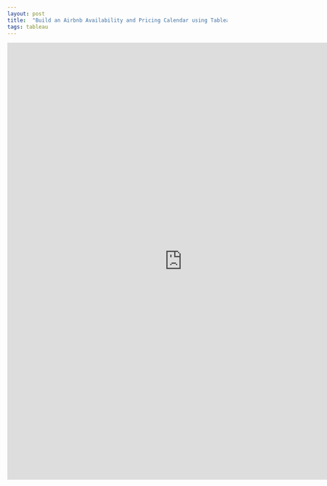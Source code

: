 ```yaml
---
layout: post
title:  "Build an Airbnb Availability and Pricing Calendar using Tableau "
tags: tableau
---
```


<iframe frameborder="0" src="https://public.tableau.com/views/AirbnbRentalAvailabilityandPricingCalendar/Calendar?:display_count=y&:origin=viz_share_link?:embed=yes&:display_count=yes&:showVizHome=no" width = "800px" height="1000px" scrolling='auto' allow></iframe>






